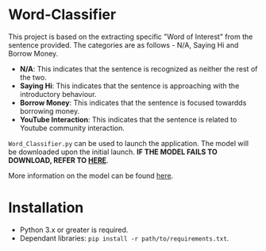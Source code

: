 # Word-Classifier
 This project is based on the extracting specific "Word of Interest" from the sentence provided. The categories are as follows - 
 N/A, Saying Hi and Borrow Money. 

 - **N/A**: This indicates that the sentence is recognized as neither the rest of the two.
 - **Saying Hi**: This indicates that the sentence is approaching with the introductory behaviour.
 - **Borrow Money**: This indicates that the sentence is focused towardds borrowing money.
 - **YouTube Interaction**: This indicates that the sentence is related to Youtube community interaction.

 `Word_Classifier.py` can be used to launch the application. The model will be downloaded upon the initial launch. **IF THE
 MODEL FAILS TO DOWNLOAD, REFER TO [HERE](Model/Model_Data/README.md)**.

 More information on the model can be found [here](Model/README.md).

# Installation
 - Python 3.x or greater is required.
 - Dependant libraries: `pip install -r path/to/requirements.txt`.

